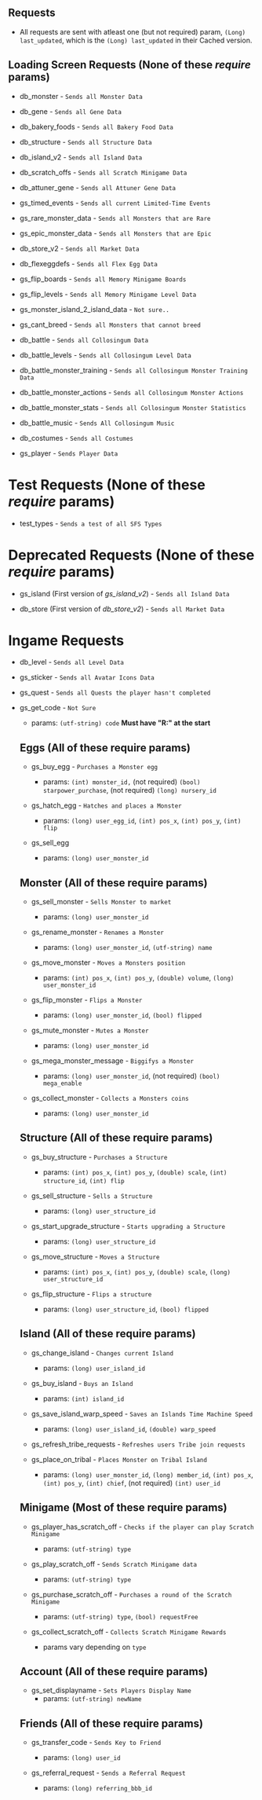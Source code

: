 Requests
-

* All requests are sent with atleast one (but not required) param, `(Long) last_updated`, which is the `(Long) last_updated` in their Cached version.

## Loading Screen Requests (None of these *require* params)

* db_monster - `Sends all Monster Data`

* db_gene - `Sends all Gene Data`

* db_bakery_foods - `Sends all Bakery Food Data`

* db_structure - `Sends all Structure Data`

* db_island_v2 - `Sends all Island Data`

* db_scratch_offs - `Sends all Scratch Minigame Data`

* db_attuner_gene - `Sends all Attuner Gene Data`

* gs_timed_events - `Sends all current Limited-Time Events`

* gs_rare_monster_data - `Sends all Monsters that are Rare`

* gs_epic_monster_data - `Sends all Monsters that are Epic`

* db_store_v2 - `Sends all Market Data`

* db_flexeggdefs - `Sends all Flex Egg Data`

* gs_flip_boards - `Sends all Memory Minigame Boards`

* gs_flip_levels - `Sends all Memory Minigame Level Data`

* gs_monster_island_2_island_data - `Not sure..`

* gs_cant_breed - `Sends all Monsters that cannot breed`

* db_battle - `Sends all Collosingum Data`

* db_battle_levels - `Sends all Collosingum Level Data`

* db_battle_monster_training - `Sends all Collosingum Monster Training Data`

* db_battle_monster_actions - `Sends all Collosingum Monster Actions`

* db_battle_monster_stats - `Sends all Collosingum Monster Statistics`

* db_battle_music - `Sends All Collosingum Music`

* db_costumes - `Sends all Costumes`

* gs_player - `Sends Player Data`

# Test Requests (None of these *require* params)

* test_types - `Sends a test of all SFS Types`

# Deprecated Requests (None of these *require* params)

* gs_island (First version of *gs_island_v2*) - `Sends all Island Data`

* db_store (First version of *db_store_v2*) - `Sends all Market Data`

# Ingame Requests

* db_level - `Sends all Level Data`

* gs_sticker - `Sends all Avatar Icons Data`

* gs_quest - `Sends all Quests the player hasn't completed`

* gs_get_code - `Not Sure`
  * params: `(utf-string) code` **Must have "R:" at the start**
  
  ## Eggs (All of these require params)
  
  * gs_buy_egg - `Purchases a Monster egg`
    * params: `(int) monster_id,` (not required) `(bool) starpower_purchase`, (not required) `(long) nursery_id` 
  
  * gs_hatch_egg - `Hatches and places a Monster`
    * params: `(long) user_egg_id`, `(int) pos_x`, `(int) pos_y`, `(int) flip`
  
  * gs_sell_egg
    * params: `(long) user_monster_id`
  
  ## Monster (All of these require params)
  
  * gs_sell_monster - `Sells Monster to market`
    * params: `(long) user_monster_id`
  
  * gs_rename_monster - `Renames a Monster`
    * params: `(long) user_monster_id`, `(utf-string) name`
  
  * gs_move_monster - `Moves a Monsters position`
    * params: `(int) pos_x`, `(int) pos_y`, `(double) volume`, `(long) user_monster_id`
  
  * gs_flip_monster - `Flips a Monster`
    * params: `(long) user_monster_id`, `(bool) flipped`
  
  * gs_mute_monster - `Mutes a Monster`
    * params: `(long) user_monster_id`
  
  * gs_mega_monster_message - `Biggifys a Monster`
    * params: `(long) user_monster_id`, (not required) `(bool) mega_enable`
  
  * gs_collect_monster - `Collects a Monsters coins`
    * params: `(long) user_monster_id`
  
  ## Structure (All of these require params) 
  
  * gs_buy_structure - `Purchases a Structure`
    * params: `(int) pos_x`, `(int) pos_y`, `(double) scale`, `(int) structure_id`, `(int) flip`
  
  * gs_sell_structure - `Sells a Structure`
    * params: `(long) user_structure_id`
  
  * gs_start_upgrade_structure - `Starts upgrading a Structure`
    * params: `(long) user_structure_id`
  
  * gs_move_structure - `Moves a Structure`
    * params: `(int) pos_x`, `(int) pos_y`, `(double) scale`, `(long) user_structure_id`
  
  * gs_flip_structure - `Flips a structure`
    * params: `(long) user_structure_id`, `(bool) flipped`
  
  ## Island (All of these require params)
  
  * gs_change_island - `Changes current Island`
    * params: `(long) user_island_id`
  
  * gs_buy_island - `Buys an Island`
    * params: `(int) island_id`
  
  * gs_save_island_warp_speed - `Saves an Islands Time Machine Speed`
    * params: `(long) user_island_id`, `(double) warp_speed`
  
  * gs_refresh_tribe_requests - `Refreshes users Tribe join requests`

  * gs_place_on_tribal - `Places Monster on Tribal Island`
    * params: `(long) user_monster_id`, `(long) member_id`, `(int) pos_x`, `(int) pos_y`, `(int) chief`, (not required) `(int) user_id`
  
  ## Minigame (Most of these require params)
  
  * gs_player_has_scratch_off - `Checks if the player can play Scratch Minigame`
    * params: `(utf-string) type`
  
  * gs_play_scratch_off - `Sends Scratch Minigame data`
    * params: `(utf-string) type`
  
  * gs_purchase_scratch_off - `Purchases a round of the Scratch Minigame`
    * params: `(utf-string) type`, `(bool) requestFree`
  
  * gs_collect_scratch_off - `Collects Scratch Minigame Rewards`
    * params vary depending on `type`
  
  ## Account (All of these require params)
  
  * gs_set_displayname - `Sets Players Display Name`
    * params: `(utf-string) newName`

  ## Friends (All of these require params)

  * gs_transfer_code - `Sends Key to Friend`
    * params: `(long) user_id`
  
  * gs_referral_request - `Sends a Referral Request`
    * params: `(long) referring_bbb_id`
